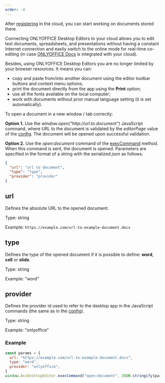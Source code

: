 ```yaml
---
order: -4
---
```


After [registering](../Login%20and%20logout/index.md) in the cloud, you can start working on documents stored there.

Connecting ONLYOFFICE Desktop Editors to your cloud allows you to edit text documents, spreadsheets, and presentations without having a constant Internet connection and easily switch to the online mode for real-time co-editing (in case [ONLYOFFICE Docs](../../../../Docs%20API/Get%20Started/Basic%20concepts/index.md) is integrated with your cloud).

Besides, using ONLYOFFICE Desktop Editors you are no longer limited by your browser resources. It means you can:

* copy and paste from/into another document using the editor toolbar buttons and context menu options;
* print the document directly from the app using the **Print** option;
* use all the fonts available on the local computer;
* work with documents without prior manual language setting (it is set automatically).

To open a document in a new window / tab correctly:

**Option 1.** Use the *window\.open("http\://url.to.document")* JavaScript command, where URL to the document is validated by the *editorPage* value of the [config](../index.md). The document will be opened upon successful validation.

**Option 2.** Use the *open:document* command of the [execCommand](../execCommand/index.md) method. When this command is sent, the document is opened. Parameters are specified in the format of a string with the serialized *json* as follows:

``` json
{
  "url": "url to document",
  "type": "type",
  "provider": "provider"
} 
```

## url

Defines the absolute URL to the opened document.

Type: string

Example: `https://example.com/url-to-example-document.docx`


## type

Defines the type of the opened document if it is possible to define: **word**, **cell** or **slide**.

Type: string

Example: "word"


## provider

Defines the provider id used to refer to the desktop app in the JavaScript commands (the same as in the [config](../index.md)).

Type: string

Example: "onlyoffice"


### Example

``` javascript
const params = {
  url: "https://example.com/url-to-example-document.docx",
  type: "word",
  provider: "onlyoffice",
}
window.AscDesktopEditor.execCommand("open:document", JSON.stringify(params))
```
